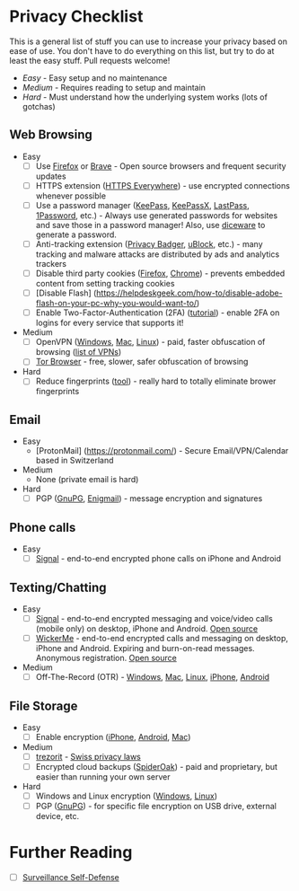 # Privacy Checklist

This is a general list of stuff you can use to increase your privacy based on
ease of use. You don't have to do everything on this list, but try to do at
least the easy stuff. Pull requests welcome!

* *Easy* - Easy setup and no maintenance
* *Medium* - Requires reading to setup and maintain
* *Hard* - Must understand how the underlying system works (lots of gotchas)

## Web Browsing
* Easy
    * [ ] Use [Firefox](https://www.mozilla.org/en-US/firefox/new/) or [Brave](https://brave.com/) - Open source browsers and frequent security updates
    * [ ] HTTPS extension ([HTTPS Everywhere](https://www.eff.org/Https-everywhere)) - use encrypted connections whenever possible
    * [ ] Use a password manager ([KeePass](http://keepass.info/), [KeePassX](https://www.keepassx.org/), [LastPass](https://lastpass.com/), [1Password](https://agilebits.com/onepassword), etc.) - Always use generated passwords for websites and save those in a password manager! Also, use [diceware](https://www.dmuth.org/diceware/) to generate a password.
    * [ ] Anti-tracking extension ([Privacy Badger](https://www.eff.org/privacybadger), [uBlock](https://github.com/gorhill/uBlock#installation), etc.) - many tracking and malware attacks are distributed by ads and analytics trackers
    * [ ] Disable third party cookies ([Firefox](https://support.mozilla.org/en-US/kb/disable-third-party-cookies), [Chrome](https://support.google.com/chrome/answer/95647?hl=en)) - prevents embedded content from setting tracking cookies
    * [ ] [Disable Flash] (https://helpdeskgeek.com/how-to/disable-adobe-flash-on-your-pc-why-you-would-want-to/)
    * [ ] Enable Two-Factor-Authentication (2FA) ([tutorial](https://ssd.eff.org/en/module/how-enable-two-factor-authentication)) - enable 2FA on logins for every service that supports it!
* Medium
    * [ ] OpenVPN ([Windows](https://openvpn.net/index.php/open-source/downloads.html), [Mac](https://tunnelblick.net/), [Linux](https://www.linux.com/learn/tutorials/459675:configure-linux-clients-to-connect-to-openvpn-server)) - paid, faster obfuscation of browsing ([list of VPNs](https://torrentfreak.com/which-vpn-services-keep-you-anonymous-in-2019/))
    * [ ] [Tor Browser](https://www.torproject.org/projects/torbrowser.html.en) - free, slower, safer obfuscation of browsing
* Hard
    * [ ] Reduce fingerprints ([tool](https://panopticlick.eff.org/)) - really hard to totally eliminate brower fingerprints

## Email
* Easy
    * [ProtonMail] (https://protonmail.com/) - Secure Email/VPN/Calendar based in Switzerland
* Medium
    * None (private email is hard)
* Hard
    * [ ] PGP ([GnuPG](https://www.gnupg.org/), [Enigmail](https://www.enigmail.net/index.php/en/)) - message encryption and signatures

## Phone calls
* Easy
    * [ ] [Signal](https://whispersystems.org/) - end-to-end encrypted phone calls on iPhone and Android

## Texting/Chatting
* Easy
    * [ ] [Signal](https://whispersystems.org/) - end-to-end encrypted messaging and voice/video calls (mobile only) on desktop, iPhone and Android. [Open source](https://github.com/signalapp)
    * [ ] [WickerMe](https://me-download.wickr.com/) - end-to-end encrypted calls and messaging on desktop, iPhone and Android. Expiring and burn-on-read messages. Anonymous registration. [Open source](https://github.com/WickrInc/wickr-crypto-c)

* Medium
    * [ ] Off-The-Record (OTR) - [Windows](https://ssd.eff.org/en/module/how-use-otr-windows), [Mac](https://ssd.eff.org/en/module/how-use-otr-mac), [Linux](https://ssd.eff.org/en/module/how-use-otr-linux), [iPhone](https://chatsecure.org/), [Android](https://chatsecure.org/)

## File Storage
* Easy
    * [ ] Enable encryption ([iPhone](https://ssd.eff.org/en/module/how-encrypt-your-iphone), [Android](http://www.howtogeek.com/141953/how-to-encrypt-your-android-phone-and-why-you-might-want-to/), [Mac](https://support.apple.com/en-us/HT204837))
* Medium
    * [ ] [trezorit](https://tresorit.com/) - [Swiss privacy laws](https://tresorit.com/security)
    * [ ] Encrypted cloud backups ([SpiderOak](https://spideroak.com/)) - paid and proprietary, but easier than running your own server
* Hard
    * [ ] Windows and Linux encryption ([Windows](https://ssd.eff.org/en/module/how-encrypt-your-windows-device), [Linux](https://wiki.archlinux.org/index.php/disk_encryption))
    * [ ] PGP ([GnuPG](https://www.gnupg.org/)) - for specific file encryption on USB drive, external device, etc.

# Further Reading
* [ ] [Surveillance Self-Defense](https://ssd.eff.org/)


